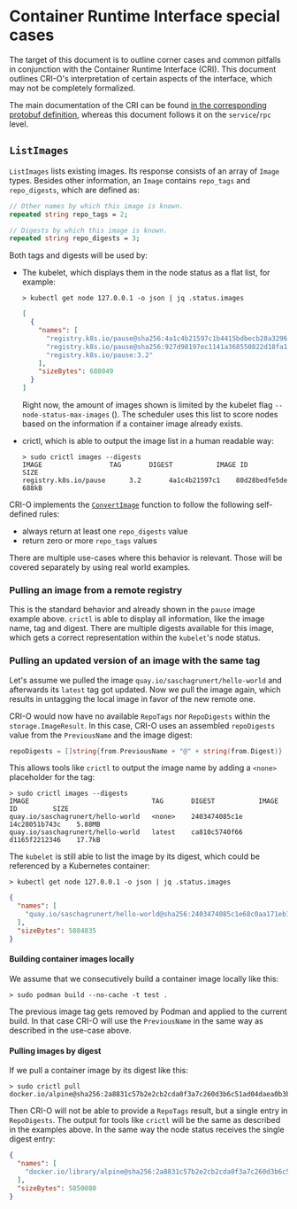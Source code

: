 # Container Runtime Interface special cases

The target of this document is to outline corner cases and common pitfalls in
conjunction with the Container Runtime Interface (CRI). This document outlines
CRI-O's interpretation of certain aspects of the interface, which may not be
completely formalized.

The main documentation of the CRI can be found [in the corresponding protobuf
definition][0], whereas this document follows it on the `service`/`rpc` level.

## `ListImages`

`ListImages` lists existing images. Its response consists of an array of
`Image` types. Besides other information, an `Image` contains `repo_tags` and
`repo_digests`, which are defined as:

```proto
// Other names by which this image is known.
repeated string repo_tags = 2;

// Digests by which this image is known.
repeated string repo_digests = 3;
```

Both tags and digests will be used by:

- The kubelet, which displays them in the node status as a flat list, for example:

  ```
  > kubectl get node 127.0.0.1 -o json | jq .status.images
  ```

  ```json
  [
    {
      "names": [
        "registry.k8s.io/pause@sha256:4a1c4b21597c1b4415bdbecb28a3296c6b5e23ca4f9feeb599860a1dac6a0108",
        "registry.k8s.io/pause@sha256:927d98197ec1141a368550822d18fa1c60bdae27b78b0c004f705f548c07814f",
        "registry.k8s.io/pause:3.2"
      ],
      "sizeBytes": 688049
    }
  ]
  ```

  Right now, the amount of images shown is limited by the kubelet flag
  `--node-status-max-images` (). The scheduler uses this list to
  score nodes based on the information if a container image already exists.

- crictl, which is able to output the image list in a human readable way:
  ```
  > sudo crictl images --digests
  IMAGE                 TAG       DIGEST           IMAGE ID         SIZE
  registry.k8s.io/pause      3.2       4a1c4b21597c1    80d28bedfe5de    688kB
  ```

CRI-O implements the [`ConvertImage`][1] function to follow the following self-defined
rules:

- always return at least one `repo_digests` value
- return zero or more `repo_tags` values

There are multiple use-cases where this behavior is relevant. Those will be
covered separately by using real world examples.

### Pulling an image from a remote registry

This is the standard behavior and already shown in the `pause` image example
above. `crictl` is able to display all information, like the image name, tag and
digest. There are multiple digests available for this image, which gets a
correct representation within the `kubelet`'s node status.

### Pulling an updated version of an image with the same tag

Let's assume we pulled the image `quay.io/saschagrunert/hello-world` and
afterwards its `latest` tag got updated. Now we pull the image again, which
results in untagging the local image in favor of the new remote one.

CRI-O would now have no available `RepoTags` nor `RepoDigests` within the
`storage.ImageResult`. In this case, CRI-O uses an assembled `repoDigests`
value from the `PreviousName` and the image digest:

```go
repoDigests = []string{from.PreviousName + "@" + string(from.Digest)}
```

This allows tools like `crictl` to output the image name by adding a `<none>`
placeholder for the tag:

```
> sudo crictl images --digests
IMAGE                               TAG       DIGEST           IMAGE ID         SIZE
quay.io/saschagrunert/hello-world   <none>    2403474085c1e    14c28051b743c    5.88MB
quay.io/saschagrunert/hello-world   latest    ca810c5740f66    d1165f2212346    17.7kB
```

The `kubelet` is still able to list the image by its digest, which could be
referenced by a Kubernetes container:

```
> kubectl get node 127.0.0.1 -o json | jq .status.images
```

```json
{
  "names": [
    "quay.io/saschagrunert/hello-world@sha256:2403474085c1e68c0aa171eb1b2b824a841a4aa636a4f2500c8d2e2f6d3cb422"
  ],
  "sizeBytes": 5884835
}
```

#### Building container images locally

We assume that we consecutively build a container image locally like this:

```
> sudo podman build --no-cache -t test .
```

The previous image tag gets removed by Podman and applied to the current build.
In that case CRI-O will use the `PreviousName` in the same way as described in
the use-case above.

#### Pulling images by digest

If we pull a container image by its digest like this:

```
> sudo crictl pull docker.io/alpine@sha256:2a8831c57b2e2cb2cda0f3a7c260d3b6c51ad04daea0b3bfc5b55f489ebafd71
```

Then CRI-O will not be able to provide a `RepoTags` result, but a single entry
in `RepoDigests`. The output for tools like `crictl` will be the same as
described in the examples above. In the same way the node status receives the
single digest entry:

```json
{
  "names": [
    "docker.io/library/alpine@sha256:2a8831c57b2e2cb2cda0f3a7c260d3b6c51ad04daea0b3bfc5b55f489ebafd71"
  ],
  "sizeBytes": 5850080
}
```

[0]: https://github.com/kubernetes/cri-api/blob/ca4df7a/pkg/apis/runtime/v1/api.proto
[1]: https://github.com/cri-o/cri-o/blob/main/server/image_list.go#L31

